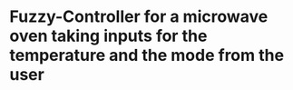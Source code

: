 # Fuzzy-Controller for a microwave oven taking inputs for the temperature and the mode from the user
